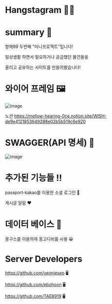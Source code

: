 # Hangstagram 👩‍💻

# summary 📖
항해99 두번째 "미니프로젝트"입니다!

일상생활 하면서 필요하거나 궁금했던 물건들을

올리고 공유하는 사이트를 만들어봤습니다!

# 와이어 프레임 🖼
![image](https://user-images.githubusercontent.com/86820463/137281591-42edb1a5-4fd4-4a5d-86f7-04e2744ea1c7.png)

노션 
https://mellow-hearing-0ce.notion.site/WISH-de9e4121853649288e02b5b519c6e920




# SWAGGER(API 명세) 🎨
![image](https://user-images.githubusercontent.com/86820463/137259846-f1492ef2-2b28-41b2-9315-a00324f31a65.png)

# 추가된 기능들 ‼ 
passport-kakao를 이용한 소셜 로그인 🔑

게시글 알람 ❤ 

# 데이터 베이스 🛒

몽구스를 이용하여 몽고디비를 사용 😀

# Server Developers
https://github.com/yeonjeseo 🖥

https://github.com/ebohoon 🖥

https://github.com/TAE6919 🖥





